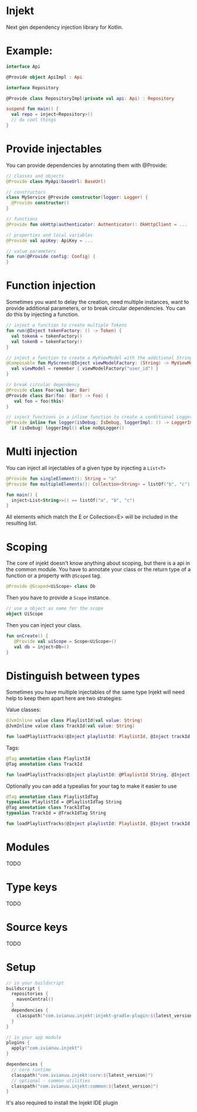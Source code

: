 # Injekt

Next gen dependency injection library for Kotlin.
# Example:
```kotlin
interface Api

@Provide object ApiImpl : Api

interface Repository

@Provide class RepositoryImpl(private val api: Api) : Repository

suspend fun main() {
  val repo = inject<Repository>()
  // do cool things
}
```

# Provide injectables
You can provide dependencies by annotating them with @Provide:
```kotlin
// classes and objects
@Provide class MyApi(baseUrl: BaseUrl)

// constructors
class MyService @Provide constructor(logger: Logger) {
  @Provide constructor()
}

// functions
@Provide fun okHttp(authenticator: Authenticator): OkHttpClient = ...

// properties and local variables
@Provide val apiKey: ApiKey = ...

// value parameters
fun run(@Provide config: Config) {
}
```

# Function injection
Sometimes you want to delay the creation, need multiple instances, want to provide additional parameters,
or to break circular dependencies.
You can do this by injecting a function.
```kotlin
// inject a function to create multiple Tokens
fun run(@Inject tokenFactory: () -> Token) {
  val tokenA = tokenFactory()
  val tokenB = tokenFactory()
}

// inject a function to create a MyViewModel with the additional String parameter
@Composable fun MyScreen(@Inject viewModelFactory: (String) -> MyViewModel) {
  val viewModel = remember { viewModelFactory("user_id") }
}

// break circular dependency
@Provide class Foo(val bar: Bar)
@Provide class Bar(foo: (Bar) -> Foo) {
   val foo = foo(this)
}

// inject functions in a inline function to create a conditional Logger with zero overhead
@Provide inline fun logger(isDebug: IsDebug, loggerImpl: () -> LoggerImpl, noOpLogger: () -> NoOpLogger): Logger =
  if (isDebug) loggerImpl() else noOpLogger()
```

# Multi injection
You can inject all injectables of a given type by injecting a ```List<T>```
```kotlin
@Provide fun singleElement(): String = "a"
@Provide fun multipleElements(): Collection<String> = listOf("b", "c")

fun main() {
  inject<List<String>>() == listOf("a", "b", "c")
}
```
All elements which match the E or Collection\<E\> will be included in the resulting list.

# Scoping
The core of injekt doesn't know anything about scoping, but there is a api in the common module.
You have to annotate your class or the return type of a function or a property with ```@Scoped``` tag.
```kotlin
@Provide @Scoped<UiScope> class Db
```
Then you have to provide a ```Scope``` instance.
```kotlin
// use a object as name for the scope
object UiScope
```
Then you can inject your class.
```kotlin
fun onCreate() {
   @Provide val uiScope = Scope<UiScope>()
   val db = inject<Db>()
}
```

# Distinguish between types
Sometimes you have multiple injectables of the same type
Injekt will need help to keep them apart here are two strategies:

Value classes:
```kotlin
@JvmInline value class PlaylistId(val value: String)
@JvmInline value class TrackId(val value: String)

fun loadPlaylistTracks(@Inject playlistId: PlaylistId, @Inject trackId: TrackId): List<Track> = ...
```

Tags:
```kotlin
@Tag annotation class PlaylistId
@Tag annotation class TrackId

fun loadPlaylistTracks(@Inject playlistId: @PlaylistId String, @Inject trackId: @TrackId String): List<Track> = ...
```

Optionally you can add a typealias for your tag to make it easier to use
```kotlin
@Tag annotation class PlaylistIdTag
typealias PlaylistId = @PlaylistIdTag String
@Tag annotation class TrackIdTag
typealias TrackId = @TrackIdTag String

fun loadPlaylistTracks(@Inject playlistId: PlaylistId, @Inject trackId: TrackId): List<Track> = ...
```

# Modules
TODO

# Type keys
TODO

# Source keys
TODO

# Setup
```kotlin
// in your buildscript
buildscript {
  repositories {
    mavenCentral()
  }
  dependencies {
    classpath("com.ivianuu.injekt:injekt-gradle-plugin:${latest_version}")
  }
}

// in your app module
plugins {
  apply("com.ivianuu.injekt")
}

dependencies {
  // core runtime
  classpath("com.ivianuu.injekt:core:${latest_version}")
  // optional - common utilities
  classpath("com.ivianuu.injekt:common:${latest_version}")
}
```
It's also required to install the Injekt IDE plugin
